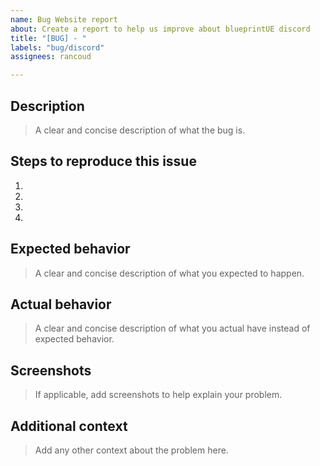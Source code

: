 ```yaml
---
name: Bug Website report
about: Create a report to help us improve about blueprintUE discord
title: "[BUG] - "
labels: "bug/discord"
assignees: rancoud

---
```

## Description
> A clear and concise description of what the bug is.

## Steps to reproduce this issue
1. 
2. 
3. 
4. 

## Expected behavior
> A clear and concise description of what you expected to happen.

## Actual behavior
> A clear and concise description of what you actual have instead of expected behavior.

## Screenshots
> If applicable, add screenshots to help explain your problem.

## Additional context
> Add any other context about the problem here.